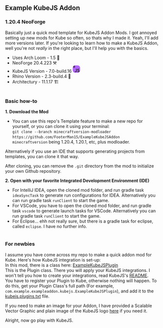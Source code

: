## Example KubeJS Addon
### **1.20.4 NeoForge**

Basically just a quick mod template for KubeJS Addon Mods. I got annoyed setting up new mods for Kube so often, so thats why I made it. Yeah, I'll add more versions later.
If you're looking to learn how to make a KubeJS Addon, well you're not *really* in the right place, but I'll help you with the basics.

* Uses Arch Loom - 1.5 🧵️
* NeoForge 20.4.223 ⚒️
* KubeJS Version - 7.0-build.16 ![](https://raw.githubusercontent.com/FooterManDev/footers-assets/main/kjs12.svg "Kjs.svg")
* Rhino Version - 2.3-build.4 🦏️
* Architectury - 11.1.17 🏗️

#
### Basic how-to

**1. Download the Mod**             
* You can use this repo's Template feature to make a new repo for yourself,
or you can clone it using your terminal:    
`git clone --branch minecraftversion-modloader https://github.com/FooterMan15/ExampleKubeJSAddon`   
`minecraftversion` being 1.20.4, 1.20.1, etc, plus modloader.

Alternatively if you use an IDE that supports generating projects from templates, you can clone it that way.

After cloning, you can remove the `.git` directory from the mod to initialize your own Github repository.

**2. Open with your favorite Integrated Development Environment (IDE)**          
* For IntelliJ IDEA, open the cloned mod folder, and run gradle task `ideaSyncTask` to generate run configurations for IDEA. Alternatively you can run gradle task `runClient` to start the game.
* For VSCode, you have to open the cloned mod folder, and run gradle task `vscode` to generate launch tasks for VSCode. Alternatively you can run gradle task `runClient` to start the game.      
* For Eclipse... ehh not really sure, but there is a gradle task for eclipse, called `eclipse`. I have no further info.

#

### For newbies
I assume you have come across my repo to make a quick addon mod for Kube. Here's how KubeJS integration is set-up:      
In this mod, there is a class here: [ExampleKubeJSPlugin](https://github.com/FooterManDev/ExampleKubeJSAddon/blob/1.20.4-Neo/src/main/java/com/example/exampleaddon/kubejs/ExampleKubeJSPlugin.java)                             
This is the Plugin class. There you will apply your KubeJS integrations. I won't tell you how to create your integrations, read KubeJS's [README](https://github.com/KubeJS-Mods/KubeJS/blob/2004/README.md#creating-a-plugin).             
You have to register your Plugin to Kube, otherwise nothing will happen. To do this, get your Plugin Class's full path (For example, `com.example.exampleaddon.kubejs.ExampleKubeJSPlugin`), and add it to the [kubejs.plugins.txt](https://github.com/FooterManDev/ExampleKubeJSAddon/blob/1.20.4-Neo/src/main/resources/kubejs.plugins.txt) file.

If you need to make an image for your Addon, I have provided a Scalable Vector Graphic and plain image of the KubeJS logo [here](https://github.com/FooterManDev/ExampleKubeJSAddon/tree/1.20.4-Neo/src/main/resources/icons) if you need it.

Alright, now go play with KubeJS.
